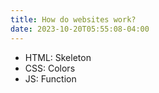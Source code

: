 ```yaml
---
title: How do websites work?
date: 2023-10-20T05:55:08-04:00
---
```


- HTML: Skeleton
- CSS: Colors
- JS: Function
